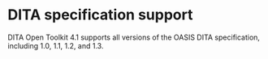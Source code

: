 # DITA specification support

DITA Open Toolkit 4.1 supports all versions of the OASIS DITA specification, including 1.0, 1.1, 1.2, and 1.3.


